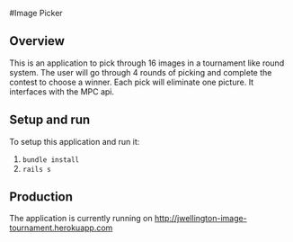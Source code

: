 #Image Picker

## Overview
This is an application to pick through 16 images in a tournament like round system. The user will go through 4 rounds of picking and complete the contest to choose a winner. Each pick will eliminate one picture. It interfaces with the MPC api.

## Setup and run
To setup this application and run it:
1. `bundle install`
2. `rails s`

## Production
The application is currently running on http://jwellington-image-tournament.herokuapp.com
